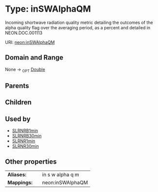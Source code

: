 
# Type: inSWAlphaQM


Incoming shortwave radiation quality metric detailing the outcomes of the alpha quality flag over the averaging period, as a percent and detailed in NEON.DOC.001113

URI: [neon:inSWAlphaQM](https://data.neonscience.org/inSWAlphaQM)


## Domain and Range

None ->  <sub>OPT</sub> [Double](types/Double.md)

## Parents


## Children


## Used by

 * [SLRNRB1min](SLRNRB1min.md)
 * [SLRNRB30min](SLRNRB30min.md)
 * [SLRNR1min](SLRNR1min.md)
 * [SLRNR30min](SLRNR30min.md)

## Other properties

|  |  |  |
| --- | --- | --- |
| **Aliases:** | | in s w alpha q m |
| **Mappings:** | | neon:inSWAlphaQM |

